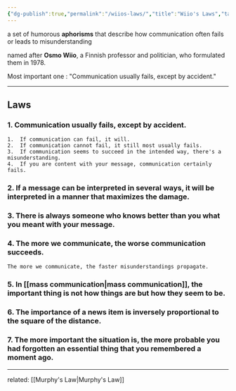 ```yaml
---
{"dg-publish":true,"permalink":"/wiios-laws/","title":"Wiio's Laws","tags":["social","communication","adages"],"noteIcon":"","created":"2023-05-12","updated":""}
---
```



a set of humorous **aphorisms** that describe how communication often fails or leads to misunderstanding

named after **Osmo Wiio**, a Finnish professor and politician, who formulated them in 1978. 

Most important one : "Communication usually fails, except by accident."

---
## Laws

### 1.  Communication usually fails, except by accident.
    1.  If communication can fail, it will.
    2.  If communication cannot fail, it still most usually fails.
    3.  If communication seems to succeed in the intended way, there's a misunderstanding.
    4.  If you are content with your message, communication certainly fails.
### 2.  If a message can be interpreted in several ways, it will be interpreted in a manner that maximizes the damage.
### 3.  There is always someone who knows better than you what you meant with your message.
### 4.  The more we communicate, the worse communication succeeds.
	The more we communicate, the faster misunderstandings propagate.
### 5.  In [[mass communication\|mass communication]], the important thing is not how things are but how they seem to be.
### 6.  The importance of a news item is inversely proportional to the square of the distance.
### 7.  The more important the situation is, the more probable you had forgotten an essential thing that you remembered a moment ago.

---
related: [[Murphy's Law\|Murphy's Law]]